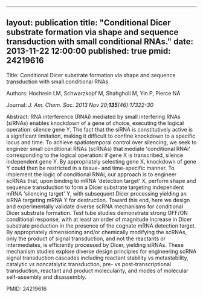 
---
layout: publication
title:  "Conditional Dicer substrate formation via shape and sequence transduction with small conditional RNAs."
date:   2013-11-22 12:00:00
published: true
pmid: 24219616
---

Title: Conditional Dicer substrate formation via shape and sequence transduction with small conditional RNAs.

Authors: Hochrein LM, Schwarzkopf M, Shahgholi M, Yin P, Pierce NA

Journal: *J. Am. Chem. Soc. 2013 Nov 20;**135**(46):17322-30*

Abstract: RNA interference (RNAi) mediated by small interfering RNAs (siRNAs) enables knockdown of a gene of choice, executing the logical operation: silence gene Y. The fact that the siRNA is constitutively active is a significant limitation, making it difficult to confine knockdown to a specific locus and time. To achieve spatiotemporal control over silencing, we seek to engineer small conditional RNAs (scRNAs) that mediate 'conditional RNAi' corresponding to the logical operation: if gene X is transcribed, silence independent gene Y. By appropriately selecting gene X, knockdown of gene Y could then be restricted in a tissue- and time-specific manner. To implement the logic of conditional RNAi, our approach is to engineer scRNAs that, upon binding to mRNA 'detection target' X, perform shape and sequence transduction to form a Dicer substrate targeting independent mRNA 'silencing target' Y, with subsequent Dicer processing yielding an siRNA targeting mRNA Y for destruction. Toward this end, here we design and experimentally validate diverse scRNA mechanisms for conditional Dicer substrate formation. Test tube studies demonstrate strong OFF/ON conditional response, with at least an order of magnitude increase in Dicer substrate production in the presence of the cognate mRNA detection target. By appropriately dimensioning and/or chemically modifying the scRNAs, only the product of signal transduction, and not the reactants or intermediates, is efficiently processed by Dicer, yielding siRNAs. These mechanism studies explore diverse design principles for engineering scRNA signal transduction cascades including reactant stability vs metastability, catalytic vs noncatalytic transduction, pre- vs post-transcriptional transduction, reactant and product molecularity, and modes of molecular self-assembly and disassembly.

PMID: 24219616

